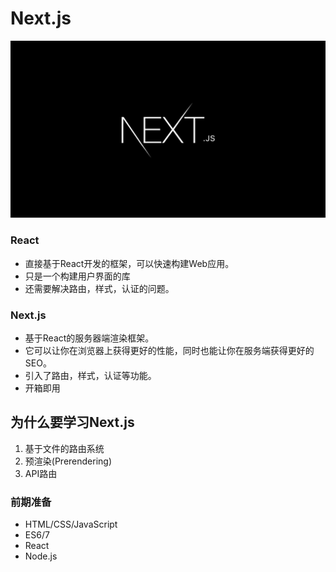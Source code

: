 # Next.js

![Next.js](./images/nextjs.png)

### React 

- 直接基于React开发的框架，可以快速构建Web应用。
- 只是一个构建用户界面的库
- 还需要解决路由，样式，认证的问题。

### Next.js
- 基于React的服务器端渲染框架。
- 它可以让你在浏览器上获得更好的性能，同时也能让你在服务端获得更好的SEO。
- 引入了路由，样式，认证等功能。
- 开箱即用

## 为什么要学习Next.js

1. 基于文件的路由系统
2. 预渲染(Prerendering)
3. API路由

### 前期准备

- HTML/CSS/JavaScript
- ES6/7
- React
- Node.js